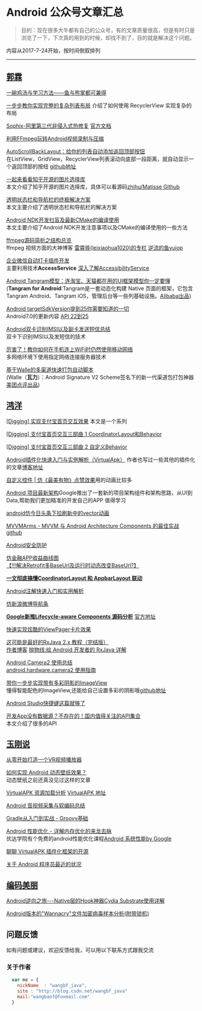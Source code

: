 #  Android 公众号文章汇总

>目的：现在很多大牛都有自己的公众号，有的文章质量很高，但是有时只是浏览了一下，下次真的用到的时候，却找不到了，目的就是解决这个问题。


内容从2017-7-24开始，按时间倒叙排列
<hr />

## [郭霖](http://blog.csdn.net/guolin_blog/)

[一碗鸡汤与学习方法——鱼与熊掌都可兼得](https://mp.weixin.qq.com/s/pIdVr-xKoone4dvNGDGTwg)

[一步步教你实现完整的复杂列表布局](https://mp.weixin.qq.com/s/XbR9M2oeYcvrhG6GgjIgGA) 介绍了如何使用 RecyclerView 实现复杂的布局

[Sophix-阿里第三代非侵入式热修复](https://mp.weixin.qq.com/s/5Y72GPq-HafFSC9ot0RlWQ) [官方文档](https://help.aliyun.com/document_detail/53240.html?spm=5176.doc53287.2.1.UE4ljx)

[利用FFmpeg玩转Android视频录制与压缩](https://mp.weixin.qq.com/s/AT47vpTELjGb5xrVt0AFNg)

[AutoScrollBackLayout：给你的列表自动添加返回顶部按钮](https://mp.weixin.qq.com/s/MoHjpARbFMo1Il3ufL_x1Q)
<br>在ListView，GridView，RecyclerView列表滚动向底部一段距离，就自动显示一个返回顶部的按纽
[github地址](https://github.com/gaoneng102/AutoScrollBackLayout/tree/master/autoscrollbacklayout)

[一起来看看知乎开源的图片选择库](https://mp.weixin.qq.com/s/jdCgHht2ZGiWoAMpmgunDA)
<br>本文介绍了知乎开源的图片选择库，具体可以看源码[zhihu/Matisse Github](https://github.com/zhihu/Matisse)

[透明状态栏和导航栏的终极解决方案](https://mp.weixin.qq.com/s/MHAhvGLMLiFHK-FgH964sw)
<br>本文主要介绍了透明状态栏和导航栏的解决方案

[Android NDK开发扫盲及最新CMake的编译使用](https://mp.weixin.qq.com/s/QTxEQg4s5ummtFNe8vRIvA)
<br>本文主要介绍了Android NDK开发注意事项以及CMake的编译使用的一些方法


[ffmpeg源码简析之结构总览](https://mp.weixin.qq.com/s/cB1XCwGHUvlQxGWuHZpe2Q)
<br>ffmpeg 视频方面的大神博客
[雷霄骅(leixiaohua1020)的专栏](http://blog.csdn.net/leixiaohua1020/article/details/47008825) 
[逆流的鱼yuiop](http://blog.csdn.net/hejjunlin)

[企业微信自动打卡插件开发](https://mp.weixin.qq.com/s/N9-irQtI3UGB6bMRudKVhA)
<br>主要利用技术**AccessService** [深入了解AccessibilityService](http://blog.csdn.net/dd864140130/article/details/51794318) 

[Android Tangram模型：连淘宝、天猫都在用的UI框架模型你一定要懂](http://mp.weixin.qq.com/s/i9ovESi0wLyWFSuw7TH2Fg)<br>(**Tangram for Android**:Tangram是一套动态化构建 Native 页面的框架，它包含 Tangram Android、Tangram iOS，管理后台等一些列基础设施。[Alibaba出品](https://github.com/alibaba/Tangram-Android))

[Android targetSdkVersion提到25你需要知道的一切](http://mp.weixin.qq.com/s/klmPfxt4_mD9KfrgUWmyWw)
<br>Android7.0的更新内容 [API 22到25](http://www.jianshu.com/p/95790125b7f4) 

[Android双卡识别IMSI以及副卡发送短信总结](http://mp.weixin.qq.com/s/VFusxkUtya-fvCgVhiJvxQ)
<br>双卡下识别IMSI以及发短信的技术

[厉害了！教你如何在手机连上WiFi时仍然使用移动网络](https://mp.weixin.qq.com/s/jwtiW0rZLsM-zVYj3pLjBw)
<br>多网络环境下使用指定网络连接服务器技术

[基于Walle的多渠道快速打包自动脚本](https://mp.weixin.qq.com/s/YmZ8M4TEd0yfPbNag8R1bw)
<br>(Walle（**瓦力**）：Android Signature V2 Scheme签名下的新一代渠道包打包神器 [美团点评出品](https://github.com/Meituan-Dianping/walle))



## [鸿洋](http://blog.csdn.net/lmj623565791)
[[Digging] 实现支付宝首页交互效果](https://mp.weixin.qq.com/s/ddTe5gu0orSIM1oG_BDblA)
本文是一个系列

[[Digging] 支付宝首页交互三部曲 1 CoordinatorLayout和Behavior](https://blog.kyleduo.com/2017/07/14/alipay-home-1-coordinatorlayout/)

[[Digging] 支付宝首页交互三部曲 2 自定义Behavior](https://blog.kyleduo.com/2017/07/17/alipay-home-2-custom-behavior/)

[Android插件化快速入门与实例解析（VirtualApk）](https://mp.weixin.qq.com/s/eRQwaJUr9y93ANEIfjktnQ) 作者也写过一些其他的插件化的文章[博客地址](http://www.jianshu.com/p/18530be5dcdd)

[自定义控件 | 仿《最美有物》点赞效果](https://mp.weixin.qq.com/s/poQBEjggCEkyAUuKypYXxQ)用的动画比较多

[Android 项目最新架构](https://mp.weixin.qq.com/s/3VfsKgqJBHvzwd8e_JPSGw)Google推出了一套新的项目架构组件和架构思路，从UI到Data,帮助我们更加精准的开发自己的APP 值得学习

[android仿今日头条下拉刷新中的vector动画](http://blog.csdn.net/coderder/article/details/76034426)

[MVVMArms - MVVM 与 Android Architecture Components 的最佳实战 github](https://github.com/xiaobailong24/MVVMArms/)

[Android安全防护](https://mp.weixin.qq.com/s/40f3aDTty9GeNaQoDRl4cw)

[仿金融APP收益曲线图](https://mp.weixin.qq.com/s/EzsYt86HqDALo-un1iZuHw)
<br>[【!!!解决Retrofit多BaseUrl及运行时动态改变BaseUrl?】](http://www.jianshu.com/p/2919bdb8d09a)

[**一文彻底搞懂CoordinatorLayout 和 AppbarLayout 联动**](https://mp.weixin.qq.com/s/9GZJI56l3AR9P-W7dC-GnA)

[Android注解快速入门和实用解析](https://mp.weixin.qq.com/s/uctPBAp95-lNEmYJthM-hQ)

[仿新浪微博导航条](https://mp.weixin.qq.com/s/asH-9_U3R-2pXeBnCqTuYQ)

[**Google新推Lifecycle-aware Components 源码分析**](https://mp.weixin.qq.com/s/PuDA4MIb6lo-FVujNWQVhw)
[官方地址](https://developer.android.com/topic/libraries/architecture/adding-components.html)

[快速实现炫酷的ViewPager卡片效果](https://mp.weixin.qq.com/s/P8Slyl7i1gyWGZXcvccYTQ)

[这可能是最好的RxJava 2.x 教程（完结版）](https://mp.weixin.qq.com/s/pHqyX_cgGLNM_fVdcojZ7A)<br>
[作者博客](http://www.jianshu.com/p/a93c79e9f689) [抛物线:给 Android 开发者的 RxJava 详解](http://gank.io/post/560e15be2dca930e00da1083)

[Android Camera2 使用总结](https://mp.weixin.qq.com/s/T-f7iC9pc6Lq6Lmj-_BL2w)
<br>[android.hardware.camera2 使用指南](https://mp.weixin.qq.com/s/T-f7iC9pc6Lq6Lmj-_BL2w)


[带你一步步实现带有多彩阴影的ImageView](https://mp.weixin.qq.com/s/4h_buOJt7yvnc6youh2pFA)
<br>懂得智能配色的ImageView,还能给自己设置多彩的阴影哦[github地址](https://github.com/DingMouRen/PaletteImageView)

[Android Studio快捷键这篇就够了](http://halohoop.com/2017/07/16/snacks_shortcuts_of_as/)

[开发App没有数据源？不存在的！国内值得关注的API集合](https://mp.weixin.qq.com/s/xmAvD9r4ocWTxhfO2w1YmQ)
<br>本文介绍了很多的API


## [玉刚说](http://blog.csdn.net/singwhatiwanna)
[从零开始打造一个VR视频播放器](https://mp.weixin.qq.com/s/z6O4dVRCmGQXbSjP4hRThA)

[如何实现 Android 动态壁纸效果？](https://mp.weixin.qq.com/s/4_ER7XsObMjRfHGOkOWmhg)
<br>动态壁纸之前还真没见过这样的文章

[VirtualAPK 资源加载分析](https://mp.weixin.qq.com/s/CEXTMeQaOlubIwo1Lne8Ww)
[](http://mp.weixin.qq.com/s/4_ER7XsObMjRfHGOkOWmhg)
[VirtualAPK 地址](https://github.com/didi/VirtualAPK/)

[Android 音视频采集与软编码总结](http://mp.weixin.qq.com/s/gfj5rflbg2HEoYOJcMflag)

[Gradle从入门到实战 - Groovy基础](http://mp.weixin.qq.com/s/dNLqPUYsmzG7qyhU1O9hoA)

[Android 性能优化 - 详解内存优化的来龙去脉](https://mp.weixin.qq.com/s/XILFalxJsbGJjx-ZOEDi7g) 
</br>优达学院有个免费的android性能优化课程[Android 系统性能by Google](https://cn.udacity.com/course/android-performance--ud825)

[聊聊 VirtualAPK 插件化框架的开源](https://mp.weixin.qq.com/s/OSMI3bGQ5XyEBtsuzliJkw)

[关于 Android 程序员最近的状况](https://mp.weixin.qq.com/s/BcNKkCEEbyaaRL9GCJ3WjQ)


## [编码美丽](http://www.wjdiankong.cn/)
[Android逆向之旅---Native层的Hook神器Cydia Substrate使用详解](https://mp.weixin.qq.com/s/F7xAbd49tmxYjjDJun3ArQ)

[Android版本的"Wannacry"文件加密病毒样本分析(附带锁机)](http://mp.weixin.qq.com/s/UcBMesEnZd8NVdWZjZVmXg)


##

## 问题反馈
如有问题或建议，欢迎反馈给我，可以用以下联系方式跟我交流


### 关于作者

```javascript
  var me = {
    nickName  : "wangbf_java",
    site : "http://blog.csdn.net/wangbf_java"
    mail:"wangbaof@foxmail.com"
  }
```
